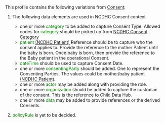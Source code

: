 This profile contains the following variations from [Consent](http://hl7.org/fhir/STU3/Consent):

1. The following data elements are used in NCDHC Consent context
   * one or more <span style='color:green'> category </span> to be added to capture Consent Type. Allowed codes for <span style='color:green'> category </span>  should be picked up from [NCDHC Consent Category]
   * <span style='color:green'> patient </span> [(NCDHC Patient)] Reference should be to capture who the consent applies to. Provide the reference to the mother Patient until the baby is born. Once baby is born, then provide the reference to the Baby patient in the operational Consent. 
   * <span style='color:green'> dateTime </span> should be used to capture Consent Date.
   * one or more <span style='color:green'> consentingParty </span> should be added. One to represent the Consenting Parties. The values could be mother/baby patient [(NCDHC Patient)].
   * one or more <span style='color:green'> actor </span> may be added along with providing the role. 
   * one or more <span style='color:green'> organization </span> should be added to capture the custodian of the consent. This is the reference to Child Data Hub. 
   * one or more <span style='color:green'> data </span> may be added to provide references or the derived Consents.    

   
1. <span style='color:green'>  policyRule </span> is yet to be decided.
  
[(NCDHC Patient)]: StructureDefinition-ncdhc-patient-baby.html
[NCDHC Consent Category]: (ncdhc-consent-category.html)